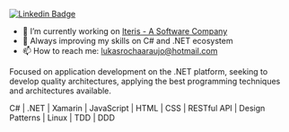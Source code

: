 [![Linkedin Badge](https://img.shields.io/badge/-LinkedIn-blue?style=flat-square&logo=Linkedin&logoColor=white&link=https://www.linkedin.com/in/lukasrochaaraujo/)](https://www.linkedin.com/in/lukasrochaaraujo/)

- 🔭 I’m currently working on [Iteris - A Software Company](https://www.iteris.com.br/)
- 🌱 Always improving my skills on C# and .NET ecosystem
- 📫 How to reach me: lukasrochaaraujo@hotmail.com

Focused on application development on the .NET platform, seeking to develop quality architectures, applying the best programming techniques and architectures available.

C# | .NET | Xamarin | JavaScript | HTML | CSS | RESTful API | Design Patterns | Linux | TDD | DDD
